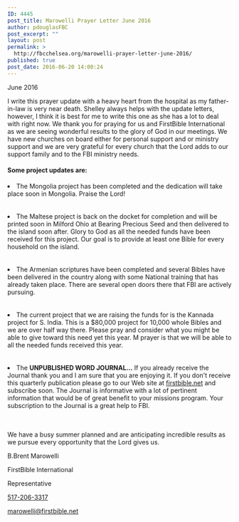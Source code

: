 ```yaml
---
ID: 4445
post_title: Marowelli Prayer Letter June 2016
author: pdouglasFBC
post_excerpt: ""
layout: post
permalink: >
  http://fbcchelsea.org/marowelli-prayer-letter-june-2016/
published: true
post_date: 2016-06-20 14:00:24
---
```

<p>June 2016</p>
<p>I write this prayer update with a heavy heart from the hospital as my father-in-law is very near death. Shelley always helps with the update letters, however, I think it is best for me to write this one as she has a lot to deal with right now.  We thank you for praying for us and FirstBible International as we are seeing wonderful results to the glory of God in our meetings. We have new churches on board either for personal support and or ministry support and we are very grateful for every church that the Lord adds to our support family and to the FBI ministry needs.</p>
<h4>Some project updates are:</h4>
<li>The Mongolia project has been completed and the dedication will take place soon in Mongolia.  Praise the Lord!</li><br /><br />

<li>The Maltese project is back on the docket for completion and will be printed soon in Milford Ohio at Bearing Precious Seed and then delivered to the island soon after.  Glory to God as all the needed funds have been received for this project.  Our goal is to provide at least one Bible for every household on the island.</li><br /><br />

<li>The Armenian scriptures have been completed and several Bibles have been delivered in the country along with some National training that has already taken place.  There are several open doors there that FBI are actively pursuing.</li><br /><br />

<li>The current project that we are raising the funds for is the Kannada project for S. India.  This is a $80,000 project for 10,000 whole Bibles and we are over half way there.  Please pray and consider what you might be able to give toward this need yet this year.  M prayer is that we will be able to all the needed funds received this year.</li><br /><br />

<li>The <strong>UNPUBLISHED WORD JOURNAL...</strong> If you already receive the Journal thank you and I am sure that you are enjoying it.  If you don't receive this quarterly publication please go to our Web site at <a href="http://firstbible.net">firstbible.net</a> and subscribe soon.  The Journal is informative with a lot of pertinent information that would be of great benefit to your missions program. Your subscription to the Journal is a great help to FBI.</li><br /><br />

<p>We have a busy summer planned and are anticipating incredible results as we pursue every opportunity that the Lord gives us.</p>
 

<p>B.Brent Marowelli</p>
<p>FirstBible International</p>
<p>Representative</p>
<p><a href="tel:517-206-3317">517-206-3317</a></p>
<p><a href="mailto:marowelli@firstbible.net">marowelli@firstbible.net</a></p>